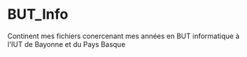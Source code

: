 # BUT_Info
Continent mes fichiers conercenant mes années en BUT informatique à l'IUT de Bayonne et du Pays Basque 
